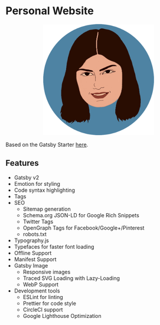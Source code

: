 # Personal Website

<p align="center">
  <a href="https://github.com/francesca418/personal-website">
    <img
      src="/static/logo/banner.png"
      width="300"
      height="300"
      alt="Francesca Marini"
      title="Francesca Marini Personal Website"
    />
  </a>
</p>

Based on the Gatsby Starter [here](https://gatsby-tutorial-starter.netlify.app).

## Features

- Gatsby v2
- Emotion for styling
- Code syntax highlighting
- Tags
- SEO
  - Sitemap generation
  - Schema.org JSON-LD for Google Rich Snippets
  - Twitter Tags
  - OpenGraph Tags for Facebook/Google+/Pinterest
  - robots.txt
- Typography.js
- Typefaces for faster font loading
- Offline Support
- Manifest Support
- Gatsby Image
  - Responsive images
  - Traced SVG Loading with Lazy-Loading
  - WebP Support
- Development tools
  - ESLint for linting
  - Prettier for code style
  - CircleCI support
  - Google Lighthouse Optimization
